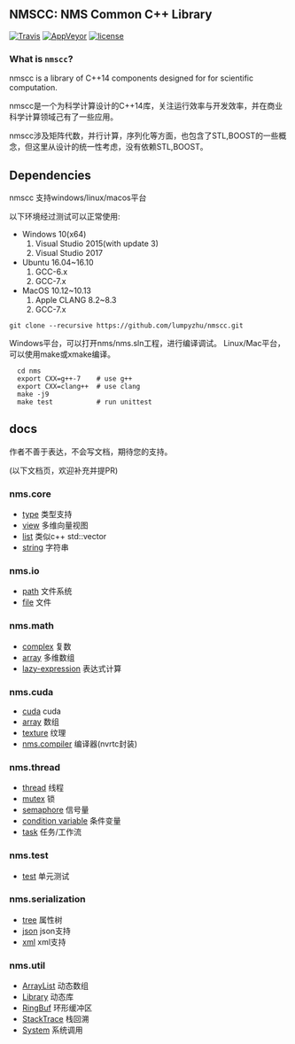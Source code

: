 NMSCC: NMS Common C++ Library
------------------------------
[![Travis](https://img.shields.io/travis/lumpyzhu/nmscc.svg)](https://travis-ci.org/lumpyzhu/nmscc)
[![AppVeyor](https://img.shields.io/appveyor/ci/lumpyzhu/nmscc.svg)](https://ci.appveyor.com/project/lumpyzhu/nmscc)
[![license](https://img.shields.io/github/license/lumpyzhu/nmscc.svg)]()

### What is `nmscc`?
nmscc is a library of C++14 components designed for for scientific computation.

nmscc是一个为科学计算设计的C++14库，关注运行效率与开发效率，并在商业科学计算领域己有了一些应用。

nmscc涉及矩阵代数，并行计算，序列化等方面，也包含了STL,BOOST的一些概念，但这里从设计的统一性考虑，没有依赖STL,BOOST。

## Dependencies
  nmscc 支持windows/linux/macos平台


  以下环境经过测试可以正常使用:

- Windows 10(x64)
  1. Visual Studio 2015(with update 3)
  2. Visual Studio 2017
- Ubuntu 16.04~16.10
  1. GCC-6.x
  2. GCC-7.x
- MacOS 10.12~10.13
  1. Apple CLANG 8.2~8.3
  2. GCC-7.x

```
git clone --recursive https://github.com/lumpyzhu/nmscc.git
```
  Windows平台，可以打开nms/nms.sln工程，进行编译调试。
  Linux/Mac平台，可以使用make或xmake编译。
```
  cd nms
  export CXX=g++-7    # use g++
  export CXX=clang++  # use clang
  make -j9
  make test           # run unittest
```

## docs
  作者不善于表达，不会写文档，期待您的支持。

  (以下文档页，欢迎补充并提PR)
### nms.core
- [type](/docs/core/type.md) 类型支持
- [view](/docs/core/view.md) 多维向量视图
- [list](/docs/core/list.md) 类似c++ std::vector
- [string](/docs/core/string.md) 字符串

### nms.io
- [path](/docs/io/path.md) 文件系统
- [file](/docs/io/file.md) 文件

### nms.math
- [complex](/docs/math/complex.md) 复数
- [array](/docs/math/array.md) 多维数组
- [lazy-expression](/docs/math/lambda.md) 表达式计算

### nms.cuda
- [cuda](/docs/cuda/cuda.md) cuda
- [array](/docs/cuda/array.md) 数组
- [texture](/docs/cuda/array.md) 纹理
- [nms.compiler](/docs/nms.cuda.compiler.md) 编译器(nvrtc封装)

### nms.thread
- [thread](/docs/thread/thread.md) 线程
- [mutex](/docs/thread/mutex.md) 锁
- [semaphore](/docs/thread/semaphore.md) 信号量
- [condition variable](/docs/thread/condvar.md) 条件变量
- [task](/docs/thread/task.md) 任务/工作流

### nms.test
- [test](/docs/nms/test.md) 单元测试

### nms.serialization
- [tree](/docs/serialization/tree.md) 属性树
- [json](/docs/serialization/json.md) json支持
- [xml](/docs/serialization/xml.md) xml支持

### nms.util
- [ArrayList](/docs/util/arraylist.md) 动态数组
- [Library](/docs/util/library.md) 动态库
- [RingBuf](/docs/util/ringbuf.md) 环形缓冲区
- [StackTrace](/docs/util/stacktrace.md) 栈回溯
- [System](/docs/util/system.md) 系统调用
